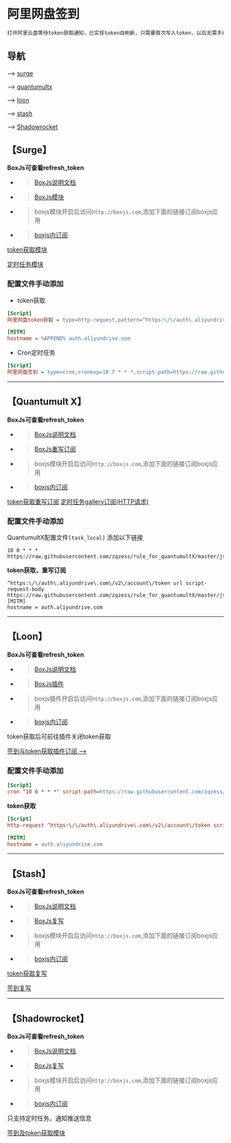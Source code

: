# 阿里网盘签到
```ruby
打开阿里云盘等待token获取通知，已实现token自刷新，只需要首次写入token，以后无需手动刷新
```
## 导航
--> [surge](#surge)

--> [quantumultx](#quantumult-x)

--> [loon](#loon)

--> [stash](#stash)

--> [Shadowrocket](#shadowrocket)

【Surge】
-----------------

**BoxJs可查看refresh_token**

- > [BoxJs说明文档](https://github.com/chavyleung/boxjs-doc)
- > [BoxJs模块](https://raw.githubusercontent.com/chavyleung/scripts/master/box/rewrite/boxjs.rewrite.surge.sgmodule)
- > boxjs模块开启后访问`http://boxjs.com`,添加下面的链接订阅boxjs应用
- > [boxjs内订阅](https://raw.githubusercontent.com/zqzess/rule_for_quantumultX/master/js/Mine/boxjs.json)

[token获取模块](https://raw.githubusercontent.com/zqzess/rule_for_quantumultX/master/js/Mine/aDriveCheckIn/aDriveCheckIn_token.sgmodule)

[定时任务模块](https://raw.githubusercontent.com/zqzess/rule_for_quantumultX/master/js/Mine/aDriveCheckIn/aDriveCheckIn.sgmodule)

### 配置文件手动添加
- token获取
```ini
[Script]
阿里网盘token获取 = type=http-request,pattern=^https:\/\/auth\.aliyundrive\.com\/v2\/account\/token,requires-body=1,script-path=https://raw.githubusercontent.com/zqzess/rule_for_quantumultX/master/js/Mine/aDriveCheckIn/aDriveCheckIn.js

[MITM]
hostname = %APPEND% auth.aliyundrive.com
```
- Cron定时任务
```ini
[Script]
阿里网盘签到 = type=cron,cronexp=10 7 * * *,script-path=https://raw.githubusercontent.com/zqzess/rule_for_quantumultX/master/js/Mine/aDriveCheckIn/aDriveCheckIn.js
```

---------
【Quantumult X】
---------
**BoxJs可查看refresh_token**
 
- > [BoxJs说明文档](https://github.com/chavyleung/boxjs-doc)
- > [BoxJs重写订阅](https://raw.githubusercontent.com/chavyleung/scripts/master/box/rewrite/boxjs.rewrite.quanx.conf)
- > boxjs模块开启后访问`http://boxjs.com`,添加下面的链接订阅boxjs应用
- > [boxjs内订阅](https://raw.githubusercontent.com/zqzess/rule_for_quantumultX/master/js/Mine/boxjs.json)

[token获取重写订阅](https://raw.githubusercontent.com/zqzess/rule_for_quantumultX/master/js/Mine/aDriveCheckIn/aDriveCheckIn_token.qxrewrite)
[定时任务gallery订阅(HTTP请求)](https://raw.githubusercontent.com/zqzess/rule_for_quantumultX/master/QuantumultX/task/zqzess_taskgallery.json)
### 配置文件手动添加
QuantumultX配置文件`[task_local]`   添加以下链接
```editorconfig
10 0 * * * https://raw.githubusercontent.com/zqzess/rule_for_quantumultX/master/js/Mine/aDriveCheckIn/aDriveCheckIn.js
```
**token获取，重写订阅**
```editorconfig
^https:\/\/auth\.aliyundrive\.com\/v2\/account\/token url script-request-body https://raw.githubusercontent.com/zqzess/rule_for_quantumultX/master/js/Mine/aDriveCheckIn/aDriveCheckIn.js
[MITM]
hostname = auth.aliyundrive.com
```
---------
【Loon】
---------
**BoxJs可查看refresh_token**
- > [BoxJs说明文档](https://github.com/chavyleung/boxjs-doc)
- > [BoxJs插件](https://raw.githubusercontent.com/chavyleung/scripts/master/box/rewrite/boxjs.rewrite.loon.plugin)
- > boxjs插件开启后访问`http://boxjs.com`,添加下面的链接订阅boxjs应用
- > [boxjs内订阅](https://raw.githubusercontent.com/zqzess/rule_for_quantumultX/master/js/Mine/boxjs.json)

token获取后可前往插件关闭token获取

[签到与token获取插件订阅 -->](https://raw.githubusercontent.com/zqzess/rule_for_quantumultX/master/js/Mine/aDriveCheckIn/aDriveCheckIn.plugin)

### 配置文件手动添加
```ini
[Script]
cron "10 0 * * *" script-path=https://raw.githubusercontent.com/zqzess/rule_for_quantumultX/master/js/Mine/aDriveCheckIn/aDriveCheckIn.js, tag=阿里网盘签到

```
**token获取**
```ini
[Script]
http-request ^https:\/\/auth\.aliyundrive\.com\/v2\/account\/token script-path=https://raw.githubusercontent.com/zqzess/rule_for_quantumultX/master/js/Mine/aDriveCheckIn/aDriveCheckIn.js, requires-body=true, timeout=10, enabled=false, tag=阿里网盘token获取

[MITM]
hostname = auth.aliyundrive.com
```
---------

【Stash】
---

**BoxJs可查看refresh_token**

- > [BoxJs说明文档](https://github.com/chavyleung/boxjs-doc)
- > [BoxJs复写](https://github.com/chavyleung/scripts/raw/master/box/rewrite/boxjs.rewrite.stash.stoverride)
- > boxjs模块开启后访问`http://boxjs.com`,添加下面的链接订阅boxjs应用
- > [boxjs内订阅](https://raw.githubusercontent.com/zqzess/rule_for_quantumultX/master/js/Mine/boxjs.json)
  

[token获取复写](https://raw.githubusercontent.com/zqzess/rule_for_quantumultX/master/js/Mine/aDriveCheckIn/aDriveCheckIn_token.stoverride)

[签到复写](https://raw.githubusercontent.com/zqzess/rule_for_quantumultX/master/js/Mine/aDriveCheckIn/aDriveCheckIn.stoverride)

-----

【Shadowrocket】
---

**BoxJs可查看refresh_token**

- > [BoxJs说明文档](https://github.com/chavyleung/boxjs-doc)
- > [BoxJs复写](https://github.com/chavyleung/scripts/raw/master/box/rewrite/boxjs.rewrite.surge.sgmodule)
- > boxjs模块开启后访问`http://boxjs.com`,添加下面的链接订阅boxjs应用
- > [boxjs内订阅](https://raw.githubusercontent.com/zqzess/rule_for_quantumultX/master/js/Mine/boxjs.json)

只支持定时任务，通知推送信息

[签到及token获取模块](https://raw.githubusercontent.com/zqzess/rule_for_quantumultX/master/js/Mine/aDriveCheckIn/aDriveCheckIn.module)